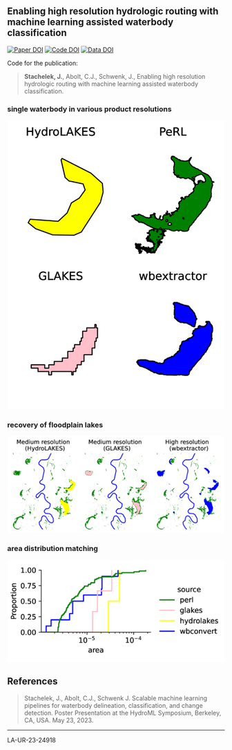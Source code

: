 ## Enabling high resolution hydrologic routing with machine learning assisted waterbody classification

[![Paper DOI](https://img.shields.io/badge/Paper-DOI-blue.svg)](https://doi.org) [![Code DOI](https://img.shields.io/badge/Code-DOI-blue.svg)](https://doi.org) [![Data DOI](https://img.shields.io/badge/Data-DOI-blue.svg)](https://doi.org)

Code for the publication:

> **Stachelek, J.**, Abolt, C.J., Schwenk, J., Enabling high resolution hydrologic routing with machine learning assisted waterbody classification.

### single waterbody in various product resolutions

![](figures/single_wb.png)

### recovery of floodplain lakes

![](figures/floodplain.png)

### area distribution matching

![](figures/accuracy.png)

## References

> Stachelek, J., Abolt, C.J., Schwenk J. Scalable machine learning pipelines for waterbody delineation, classification, and change detection. Poster Presentation at the HydroML Symposium, Berkeley, CA, USA. May 23, 2023.

---

LA-UR-23-24918

